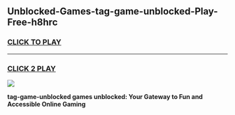 
## Unblocked-Games-tag-game-unblocked-Play-Free-h8hrc
<h3>
<a href="https://premium76.site?title=tag-game-unblocked&ref=09A">CLICK TO PLAY</a></h3>
<hr>

<h3>
<a href="https://premium76.site?title=tag-game-unblocked&ref=09A">CLICK 2 PLAY</a>
  
</h3>

<a href="https://premium76.site?title=tag-game-unblocked&ref=09A"><img src="https://clearcache.store/games.png"></a>


**tag-game-unblocked games unblocked: Your Gateway to Fun and Accessible Online Gaming**

